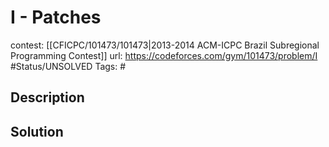 # I - Patches

contest: [[CFICPC/101473/101473|2013-2014 ACM-ICPC Brazil Subregional Programming Contest]]
url: https://codeforces.com/gym/101473/problem/I
#Status/UNSOLVED
Tags: #

## Description

## Solution

